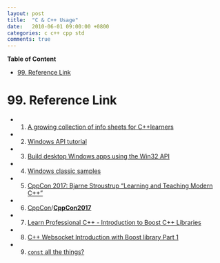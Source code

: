 ```yaml
---
layout: post
title:  "C & C++ Usage" 
date:   2010-06-01 09:00:00 +0800
categories: c c++ cpp std
comments: true
---
```




**Table of Content**

- [99. Reference Link](#99-reference-link)

# 99. Reference Link

* 1) [A growing collection of info sheets for C++learners](https://twitter.com/home)
* 2) [Windows API tutorial](https://zetcode.com/gui/winapi/)
* 3) [Build desktop Windows apps using the Win32 API](https://docs.microsoft.com/en-us/windows/win32/)
* 4) [Windows classic samples](https://github.com/microsoft/Windows-classic-samples)
* 5) [CppCon 2017: Bjarne Stroustrup “Learning and Teaching Modern C++”](https://www.youtube.com/watch?v=fX2W3nNjJIo&list=PLHTh1InhhwT6bwIpRk0ZbCA0N2p1taxd6)
* 6) [CppCon](https://github.com/CppCon)/**[CppCon2017](https://github.com/CppCon/CppCon2017)**
* 7) [Learn Professional C++ - Introduction to Boost C++ Libraries](https://www.youtube.com/watch?v=vitFXVku4GU)
* 8) [C++ Websocket Introduction with Boost library Part 1](https://www.youtube.com/watch?v=ZSefPfZqxpo)
* 9) [`const` all the things?](https://quuxplusone.github.io/blog/2022/01/23/dont-const-all-the-things/)

